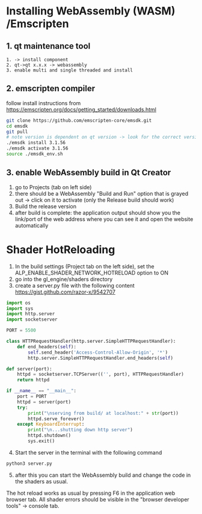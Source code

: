 # Installing WebAssembly (WASM) /Emscripten
## 1. qt maintenance tool
	1. -> install component
	2. qt->qt x.x.x -> webassembly
	3. enable multi and single threaded and install
## 2. emscripten compiler 
follow install instructions from https://emscripten.org/docs/getting_started/downloads.html
``` sh
git clone https://github.com/emscripten-core/emsdk.git
cd emsdk	
git pull
# note version is dependent on qt version -> look for the correct version/check .github/workflows/deploy.yml in renderer repo
./emsdk install 3.1.56
./emsdk activate 3.1.56
source ./emsdk_env.sh
 ```

## 3. enable WebAssembly build in Qt Creator

1. go to Projects (tab on left side)
2. there should be a WebAssembly "Build and Run" option that is grayed out
	 -> click on it to activate (only the Release build should work)
3. Build the release version
4. after build is complete: the application output should show you the link/port of the web address where you can see it and open the website automatically


# Shader HotReloading

1. In the build settings (Project tab on the left side), set the ALP_ENABLE_SHADER_NETWORK_HOTRELOAD option to ON
2. go into the gl_engine/shaders directory
3. create a server.py file with the following content
https://gist.github.com/razor-x/9542707
```python
import os
import sys
import http.server
import socketserver

PORT = 5500

class HTTPRequestHandler(http.server.SimpleHTTPRequestHandler):
    def end_headers(self):
        self.send_header('Access-Control-Allow-Origin', '*')
        http.server.SimpleHTTPRequestHandler.end_headers(self)

def server(port):
    httpd = socketserver.TCPServer(('', port), HTTPRequestHandler)
    return httpd

if __name__ == "__main__":
    port = PORT
    httpd = server(port)
    try:
        print("\nserving from build/ at localhost:" + str(port))
        httpd.serve_forever()
    except KeyboardInterrupt:
        print("\n...shutting down http server")
        httpd.shutdown()
        sys.exit()
```

4. Start the server in the terminal with the following command
```sh
python3 server.py
```

5. after this you can start the WebAssembly build and change the code in the shaders as usual.

The hot reload works as usual by pressing F6 in the application web browser tab. 
All shader errors should be visible in the "browser developer tools" -> console tab.